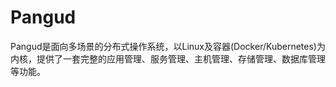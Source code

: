 # Pangud

Pangud是面向多场景的分布式操作系统，以Linux及容器(Docker/Kubernetes)为内核，提供了一套完整的应用管理、服务管理、主机管理、存储管理、数据库管理等功能。